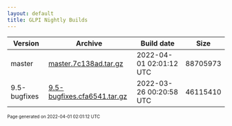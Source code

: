 ```yaml
---
layout: default
title: GLPI Nightly Builds
---
```


Version|Archive|Build date|Size
---|---|---|---
master|[master.7c138ad.tar.gz](master.7c138ad.tar.gz)|2022-04-01 02:01:12 UTC|88705973
9.5-bugfixes|[9.5-bugfixes.cfa6541.tar.gz](9.5-bugfixes.cfa6541.tar.gz)|2022-03-26 00:20:58 UTC|46115410

<font size="1">Page generated on 2022-04-01 02:01:12 UTC</font>
